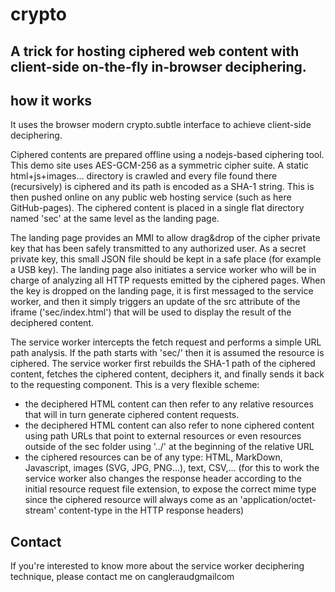 # crypto #


A trick for hosting ciphered web content with client-side on-the-fly in-browser deciphering.
--------------------------

## how it works

It uses the browser modern crypto.subtle interface to achieve client-side deciphering.

Ciphered contents are prepared offline using a nodejs-based ciphering tool. This demo site uses AES-GCM-256 as a symmetric cipher suite. A static html+js+images... directory is crawled and every file found there (recursively) is ciphered and its path is encoded as a SHA-1 string. This is then pushed online on any public web hosting service (such as here GitHub-pages). The ciphered content is placed in a single flat directory named 'sec' at the same level as the landing page.

The landing page provides an MMI to allow drag&drop of the cipher private key that has been safely transmitted to any authorized user. As a secret private key, this small JSON file should be kept in a safe place (for example a USB key). The landing page also initiates a service worker who will be in charge of analyzing all HTTP requests emitted by the ciphered pages. When the key is dropped on the landing page, it is first messaged to the service worker, and then it simply triggers an update of the src attribute of the iframe ('sec/index.html') that will be used to display the result of the deciphered content.

The service worker intercepts the fetch request and performs a simple URL path analysis. If the path starts with 'sec/' then it is assumed the resource is ciphered. The service worker first rebuilds the SHA-1 path of the ciphered content, fetches the ciphered content, deciphers it, and finally sends it back to the requesting component. This is a very flexible scheme:
- the deciphered HTML content can then refer to any relative resources that will in turn generate ciphered content requests.
- the deciphered HTML content can also refer to none ciphered content using path URLs that point to external resources or even resources outside of the sec folder using '../' at the beginning of the relative URL
- the ciphered resources can be of any type: HTML, MarkDown, Javascript, images (SVG, JPG, PNG...), text, CSV,... (for this to work the service worker also changes the response header according to the initial resource request file extension, to expose the correct mime type since the ciphered resource will always come as an 'application/octet-stream' content-type in the HTTP response headers)

## Contact
If you're interested to know more about the service worker deciphering technique, please contact me on c<DOT>angleraud<DOT>gmail<DOT>com
